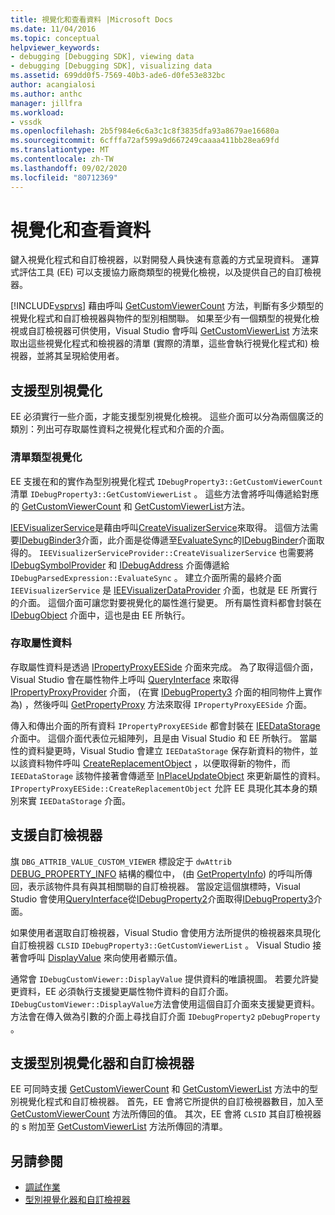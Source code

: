 ```yaml
---
title: 視覺化和查看資料 |Microsoft Docs
ms.date: 11/04/2016
ms.topic: conceptual
helpviewer_keywords:
- debugging [Debugging SDK], viewing data
- debugging [Debugging SDK], visualizing data
ms.assetid: 699dd0f5-7569-40b3-ade6-d0fe53e832bc
author: acangialosi
ms.author: anthc
manager: jillfra
ms.workload:
- vssdk
ms.openlocfilehash: 2b5f984e6c6a3c1c8f3835dfa93a8679ae16680a
ms.sourcegitcommit: 6cfffa72af599a9d667249caaaa411bb28ea69fd
ms.translationtype: MT
ms.contentlocale: zh-TW
ms.lasthandoff: 09/02/2020
ms.locfileid: "80712369"
---
```

# <a name="visualizing-and-viewing-data"></a>視覺化和查看資料
鍵入視覺化程式和自訂檢視器，以對開發人員快速有意義的方式呈現資料。 運算式評估工具 (EE) 可以支援協力廠商類型的視覺化檢視，以及提供自己的自訂檢視器。

 [!INCLUDE[vsprvs](../../code-quality/includes/vsprvs_md.md)] 藉由呼叫 [GetCustomViewerCount](../../extensibility/debugger/reference/idebugproperty3-getcustomviewercount.md) 方法，判斷有多少類型的視覺化程式和自訂檢視器與物件的型別相關聯。 如果至少有一個類型的視覺化檢視或自訂檢視器可供使用，Visual Studio 會呼叫 [GetCustomViewerList](../../extensibility/debugger/reference/idebugproperty3-getcustomviewerlist.md) 方法來取出這些視覺化程式和檢視器的清單 (實際的清單，這些會執行視覺化程式和) 檢視器，並將其呈現給使用者。

## <a name="supporting-type-visualizers"></a>支援型別視覺化
 EE 必須實行一些介面，才能支援型別視覺化檢視。 這些介面可以分為兩個廣泛的類別：列出可存取屬性資料之視覺化程式和介面的介面。

### <a name="listing-type-visualizers"></a>清單類型視覺化
 EE 支援在和的實作為型別視覺化程式 `IDebugProperty3::GetCustomViewerCount` 清單 `IDebugProperty3::GetCustomViewerList` 。 這些方法會將呼叫傳遞給對應的 [GetCustomViewerCount](../../extensibility/debugger/reference/ieevisualizerservice-getcustomviewercount.md) 和 [GetCustomViewerList](../../extensibility/debugger/reference/ieevisualizerservice-getcustomviewerlist.md)方法。

 [IEEVisualizerService](../../extensibility/debugger/reference/ieevisualizerservice.md)是藉由呼叫[CreateVisualizerService](../../extensibility/debugger/reference/ieevisualizerserviceprovider-createvisualizerservice.md)來取得。 這個方法需要[IDebugBinder3](../../extensibility/debugger/reference/idebugbinder3.md)介面，此介面是從傳遞至[EvaluateSync](../../extensibility/debugger/reference/idebugparsedexpression-evaluatesync.md)的[IDebugBinder](../../extensibility/debugger/reference/idebugbinder.md)介面取得的。 `IEEVisualizerServiceProvider::CreateVisualizerService` 也需要將 [IDebugSymbolProvider](../../extensibility/debugger/reference/idebugsymbolprovider.md) 和 [IDebugAddress](../../extensibility/debugger/reference/idebugaddress.md) 介面傳遞給 `IDebugParsedExpression::EvaluateSync` 。 建立介面所需的最終介面 `IEEVisualizerService` 是 [IEEVisualizerDataProvider](../../extensibility/debugger/reference/ieevisualizerdataprovider.md) 介面，也就是 EE 所實行的介面。 這個介面可讓您對要視覺化的屬性進行變更。 所有屬性資料都會封裝在 [IDebugObject](../../extensibility/debugger/reference/idebugobject.md) 介面中，這也是由 EE 所執行。

### <a name="accessing-property-data"></a>存取屬性資料
 存取屬性資料是透過 [IPropertyProxyEESide](../../extensibility/debugger/reference/ipropertyproxyeeside.md) 介面來完成。 為了取得這個介面，Visual Studio 會在屬性物件上呼叫 [QueryInterface](/cpp/atl/queryinterface) 來取得 [IPropertyProxyProvider](../../extensibility/debugger/reference/ipropertyproxyprovider.md) 介面， (在實 [IDebugProperty3](../../extensibility/debugger/reference/idebugproperty3.md) 介面的相同物件上實作為) ，然後呼叫 [GetPropertyProxy](../../extensibility/debugger/reference/ipropertyproxyprovider-getpropertyproxy.md) 方法來取得 `IPropertyProxyEESide` 介面。

 傳入和傳出介面的所有資料 `IPropertyProxyEESide` 都會封裝在 [IEEDataStorage](../../extensibility/debugger/reference/ieedatastorage.md) 介面中。 這個介面代表位元組陣列，且是由 Visual Studio 和 EE 所執行。 當屬性的資料變更時，Visual Studio 會建立 `IEEDataStorage` 保存新資料的物件，並以該資料物件呼叫 [CreateReplacementObject](../../extensibility/debugger/reference/ipropertyproxyeeside-createreplacementobject.md) ，以便取得新的物件，而 `IEEDataStorage` 該物件接著會傳遞至 [InPlaceUpdateObject](../../extensibility/debugger/reference/ipropertyproxyeeside-inplaceupdateobject.md) 來更新屬性的資料。 `IPropertyProxyEESide::CreateReplacementObject` 允許 EE 具現化其本身的類別來實 `IEEDataStorage` 介面。

## <a name="supporting-custom-viewers"></a>支援自訂檢視器
 旗 `DBG_ATTRIB_VALUE_CUSTOM_VIEWER` 標設定于 `dwAttrib` [DEBUG_PROPERTY_INFO](../../extensibility/debugger/reference/debug-property-info.md) 結構的欄位中， (由 [GetPropertyInfo](../../extensibility/debugger/reference/idebugproperty2-getpropertyinfo.md)) 的呼叫所傳回，表示該物件具有與其相關聯的自訂檢視器。 當設定這個旗標時，Visual Studio 會使用[QueryInterface](/cpp/atl/queryinterface)從[IDebugProperty2](../../extensibility/debugger/reference/idebugproperty2.md)介面取得[IDebugProperty3](../../extensibility/debugger/reference/idebugproperty3.md)介面。

 如果使用者選取自訂檢視器，Visual Studio 會使用方法所提供的檢視器來具現化自訂檢視器 `CLSID` `IDebugProperty3::GetCustomViewerList` 。 Visual Studio 接著會呼叫 [DisplayValue](../../extensibility/debugger/reference/idebugcustomviewer-displayvalue.md) 來向使用者顯示值。

 通常會 `IDebugCustomViewer::DisplayValue` 提供資料的唯讀視圖。 若要允許變更資料，EE 必須執行支援變更屬性物件資料的自訂介面。 `IDebugCustomViewer::DisplayValue`方法會使用這個自訂介面來支援變更資料。 方法會在傳入做為引數的介面上尋找自訂介面 `IDebugProperty2` `pDebugProperty` 。

## <a name="supporting-both-type-visualizers-and-custom-viewers"></a>支援型別視覺化器和自訂檢視器
 EE 可同時支援 [GetCustomViewerCount](../../extensibility/debugger/reference/idebugproperty3-getcustomviewercount.md) 和 [GetCustomViewerList](../../extensibility/debugger/reference/idebugproperty3-getcustomviewerlist.md) 方法中的型別視覺化程式和自訂檢視器。 首先，EE 會將它所提供的自訂檢視器數目，加入至 [GetCustomViewerCount](../../extensibility/debugger/reference/ieevisualizerservice-getcustomviewercount.md) 方法所傳回的值。 其次，EE 會將 `CLSID` 其自訂檢視器的 s 附加至 [GetCustomViewerList](../../extensibility/debugger/reference/ieevisualizerservice-getcustomviewerlist.md) 方法所傳回的清單。

## <a name="see-also"></a>另請參閱
- [調試作業](../../extensibility/debugger/debugging-tasks.md)
- [型別視覺化器和自訂檢視器](../../extensibility/debugger/type-visualizer-and-custom-viewer.md)
